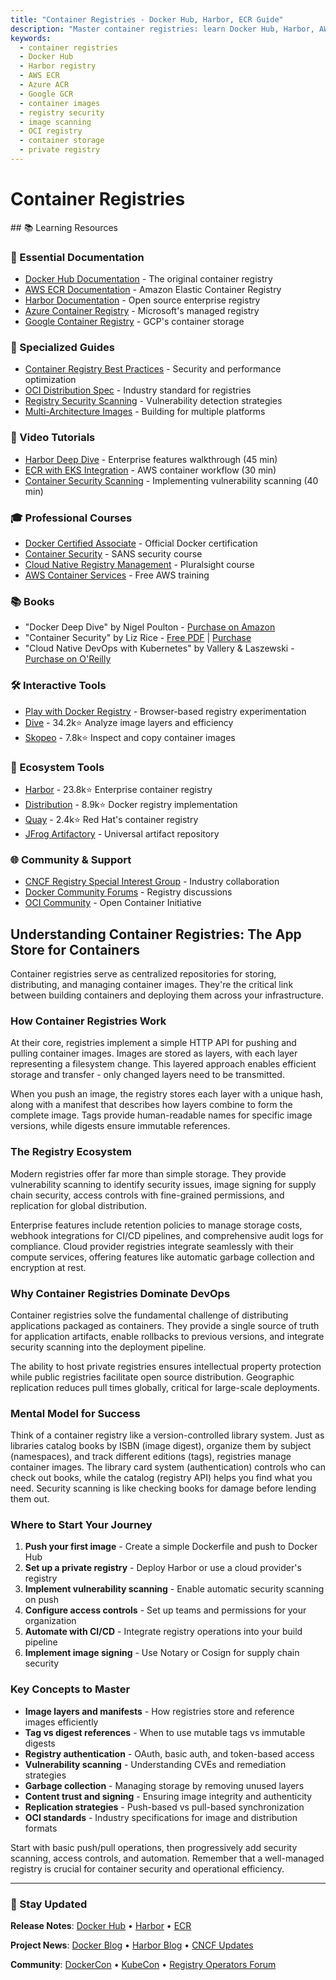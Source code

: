 ```yaml
---
title: "Container Registries - Docker Hub, Harbor, ECR Guide"
description: "Master container registries: learn Docker Hub, Harbor, AWS ECR, and Azure ACR. Secure image storage, vulnerability scanning, and registry management best practices."
keywords:
  - container registries
  - Docker Hub
  - Harbor registry
  - AWS ECR
  - Azure ACR
  - Google GCR
  - container images
  - registry security
  - image scanning
  - OCI registry
  - container storage
  - private registry
---
```


# Container Registries

<GitHubButtons />
## 📚 Learning Resources

### 📖 Essential Documentation
- [Docker Hub Documentation](https://docs.docker.com/docker-hub/) - The original container registry
- [AWS ECR Documentation](https://docs.aws.amazon.com/ecr/) - Amazon Elastic Container Registry
- [Harbor Documentation](https://goharbor.io/docs/) - Open source enterprise registry
- [Azure Container Registry](https://docs.microsoft.com/en-us/azure/container-registry/) - Microsoft's managed registry
- [Google Container Registry](https://cloud.google.com/container-registry/docs) - GCP's container storage

### 📝 Specialized Guides
- [Container Registry Best Practices](https://docs.docker.com/registry/recipes/mirror/) - Security and performance optimization
- [OCI Distribution Spec](https://github.com/opencontainers/distribution-spec) - Industry standard for registries
- [Registry Security Scanning](https://snyk.io/blog/container-registry-security-scanning/) - Vulnerability detection strategies
- [Multi-Architecture Images](https://www.docker.com/blog/multi-arch-build-and-images-the-simple-way/) - Building for multiple platforms

### 🎥 Video Tutorials
- [Harbor Deep Dive](https://www.youtube.com/watch?v=Nt9nKZK5Q2k) - Enterprise features walkthrough (45 min)
- [ECR with EKS Integration](https://www.youtube.com/watch?v=YPYJtKBWW8I) - AWS container workflow (30 min)
- [Container Security Scanning](https://www.youtube.com/watch?v=DdKqvp0Z5dY) - Implementing vulnerability scanning (40 min)

### 🎓 Professional Courses
- [Docker Certified Associate](https://training.docker.com/certification) - Official Docker certification
- [Container Security](https://www.sans.org/cyber-security-courses/container-security/) - SANS security course
- [Cloud Native Registry Management](https://www.pluralsight.com/courses/kubernetes-container-registries) - Pluralsight course
- [AWS Container Services](https://explore.skillbuilder.aws/learn/course/internal/view/elearning/8236/amazon-ecr-primer) - Free AWS training

### 📚 Books
- "Docker Deep Dive" by Nigel Poulton - [Purchase on Amazon](https://www.amazon.com/dp/1916585256)
- "Container Security" by Liz Rice - [Free PDF](https://www.oreilly.com/library/view/container-security/9781492056690/) | [Purchase](https://www.amazon.com/dp/1492056707)
- "Cloud Native DevOps with Kubernetes" by Vallery & Laszewski - [Purchase on O'Reilly](https://www.oreilly.com/library/view/cloud-native-devops/9781492040750/)

### 🛠️ Interactive Tools
- [Play with Docker Registry](https://labs.play-with-docker.com/) - Browser-based registry experimentation
- [Dive](https://github.com/wagoodman/dive) - 34.2k⭐ Analyze image layers and efficiency
- [Skopeo](https://github.com/containers/skopeo) - 7.8k⭐ Inspect and copy container images

### 🚀 Ecosystem Tools
- [Harbor](https://github.com/goharbor/harbor) - 23.8k⭐ Enterprise container registry
- [Distribution](https://github.com/distribution/distribution) - 8.9k⭐ Docker registry implementation
- [Quay](https://github.com/quay/quay) - 2.4k⭐ Red Hat's container registry
- [JFrog Artifactory](https://jfrog.com/artifactory/) - Universal artifact repository

### 🌐 Community & Support
- [CNCF Registry Special Interest Group](https://github.com/cncf/tag-storage) - Industry collaboration
- [Docker Community Forums](https://forums.docker.com/c/docker-hub/registry/) - Registry discussions
- [OCI Community](https://opencontainers.org/community) - Open Container Initiative

## Understanding Container Registries: The App Store for Containers

Container registries serve as centralized repositories for storing, distributing, and managing container images. They're the critical link between building containers and deploying them across your infrastructure.

### How Container Registries Work
At their core, registries implement a simple HTTP API for pushing and pulling container images. Images are stored as layers, with each layer representing a filesystem change. This layered approach enables efficient storage and transfer - only changed layers need to be transmitted.

When you push an image, the registry stores each layer with a unique hash, along with a manifest that describes how layers combine to form the complete image. Tags provide human-readable names for specific image versions, while digests ensure immutable references.

### The Registry Ecosystem
Modern registries offer far more than simple storage. They provide vulnerability scanning to identify security issues, image signing for supply chain security, access controls with fine-grained permissions, and replication for global distribution. 

Enterprise features include retention policies to manage storage costs, webhook integrations for CI/CD pipelines, and comprehensive audit logs for compliance. Cloud provider registries integrate seamlessly with their compute services, offering features like automatic garbage collection and encryption at rest.

### Why Container Registries Dominate DevOps
Container registries solve the fundamental challenge of distributing applications packaged as containers. They provide a single source of truth for application artifacts, enable rollbacks to previous versions, and integrate security scanning into the deployment pipeline.

The ability to host private registries ensures intellectual property protection while public registries facilitate open source distribution. Geographic replication reduces pull times globally, critical for large-scale deployments.

### Mental Model for Success
Think of a container registry like a version-controlled library system. Just as libraries catalog books by ISBN (image digest), organize them by subject (namespaces), and track different editions (tags), registries manage container images. The library card system (authentication) controls who can check out books, while the catalog (registry API) helps you find what you need. Security scanning is like checking books for damage before lending them out.

### Where to Start Your Journey
1. **Push your first image** - Create a simple Dockerfile and push to Docker Hub
2. **Set up a private registry** - Deploy Harbor or use a cloud provider's registry
3. **Implement vulnerability scanning** - Enable automatic security scanning on push
4. **Configure access controls** - Set up teams and permissions for your organization
5. **Automate with CI/CD** - Integrate registry operations into your build pipeline
6. **Implement image signing** - Use Notary or Cosign for supply chain security

### Key Concepts to Master
- **Image layers and manifests** - How registries store and reference images efficiently
- **Tag vs digest references** - When to use mutable tags vs immutable digests
- **Registry authentication** - OAuth, basic auth, and token-based access
- **Vulnerability scanning** - Understanding CVEs and remediation strategies
- **Garbage collection** - Managing storage by removing unused layers
- **Content trust and signing** - Ensuring image integrity and authenticity
- **Replication strategies** - Push-based vs pull-based synchronization
- **OCI standards** - Industry specifications for image and distribution formats

Start with basic push/pull operations, then progressively add security scanning, access controls, and automation. Remember that a well-managed registry is crucial for container security and operational efficiency.

---

### 📡 Stay Updated

**Release Notes**: [Docker Hub](https://docs.docker.com/docker-hub/release-notes/) • [Harbor](https://github.com/goharbor/harbor/releases) • [ECR](https://aws.amazon.com/ecr/features/)

**Project News**: [Docker Blog](https://www.docker.com/blog/) • [Harbor Blog](https://goharbor.io/blog/) • [CNCF Updates](https://www.cncf.io/blog/)

**Community**: [DockerCon](https://www.docker.com/dockercon/) • [KubeCon](https://www.cncf.io/kubecon-cloudnativecon-events/) • [Registry Operators Forum](https://groups.google.com/g/registry-operators)